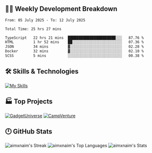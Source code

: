 

## 🧑‍💻 Weekly Development Breakdown

<!--START_SECTION:waka-->

```txt
From: 05 July 2025 - To: 12 July 2025

Total Time: 25 hrs 27 mins

TypeScript   22 hrs 21 mins  ██████████████████████░░░   87.76 %
HTML         1 hr 52 mins    ██░░░░░░░░░░░░░░░░░░░░░░░   07.36 %
JSON         34 mins         ▓░░░░░░░░░░░░░░░░░░░░░░░░   02.28 %
Docker       32 mins         ▓░░░░░░░░░░░░░░░░░░░░░░░░   02.10 %
SCSS         5 mins          ░░░░░░░░░░░░░░░░░░░░░░░░░   00.38 %
```

<!--END_SECTION:waka-->

## 🛠️ Skills & Technologies

[![My Skills](https://skillicons.dev/icons?i=angular,react,docker,mongodb,nodejs,express,github,bootstrap,prisma,postman,postgres&perline=8)](https://skillicons.dev)

## 🏭 Top Projects

[![GadgetUniverse](https://github-readme-stats.vercel.app/api/pin/?username=aimxnaim&repo=GadgetUniverse&theme=tokyonight&show_icons=true&hide_border=true)](https://github.com/aimxnaim/GadgetUniverse)
[![CampVenture](https://github-readme-stats.vercel.app/api/pin/?username=aimxnaim&repo=CampVenture&theme=tokyonight&show_icons=true&hide_border=true)](https://github.com/aimxnaim/CampVenture)

## 🕛 GitHub Stats

![aimxnaim's Streak](https://streak-stats.demolab.com?user=aimxnaim&theme=tokyonight&show_icons=true&hide_border=true)
![aimxnaim's Top Languages](https://github-readme-stats.vercel.app/api/top-langs/?username=aimxnaim&theme=tokyonight&show_icons=true&hide_border=true&layout=compact)
![aimxnaim's Stats](https://github-readme-stats.vercel.app/api?username=aimxnaim&theme=tokyonight&show_icons=true&hide_border=true&count_private=true)




